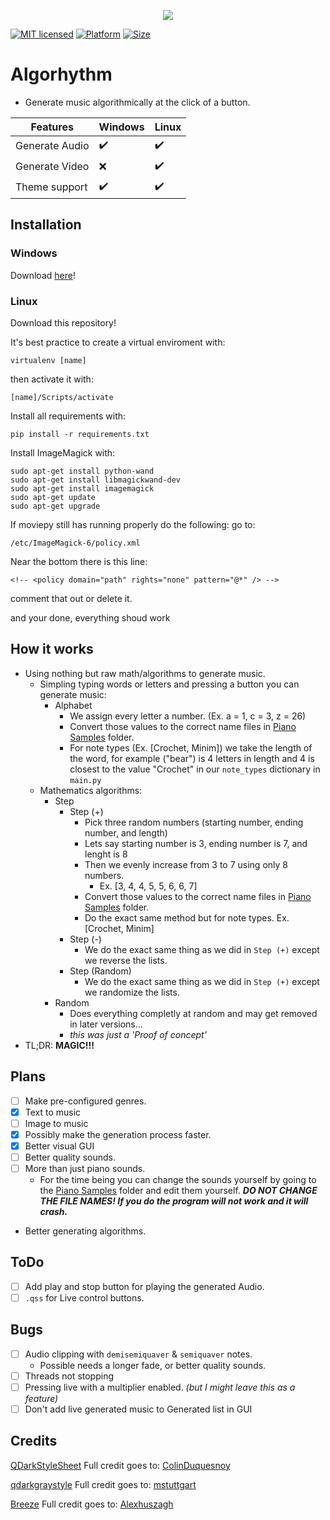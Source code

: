 <p align="center"><img src="https://github.com/JareBear12418/Algorythm/blob/master/icon.png" /></p>

[![MIT licensed](https://img.shields.io/badge/license-MIT-blue.svg)](LICENSE)
[![Platform](https://img.shields.io/badge/platform-windows|linux-blue.svg)](PLATFORM)
[![Size](https://img.shields.io/github/repo-size/JareBear12418/Algorythm?label=Size)](SIZE)
# Algorhythm
- Generate music algorithmically at the click of a button.

| Features | Windows  | Linux  |
| ------- | --- | --- |
| Generate Audio | ✔️ | ✔️ |
| Generate Video | ❌  | ✔️ |
| Theme support | ✔️  | ✔️ |

## Installation
### Windows
Download [here](https://drive.google.com/file/d/1IqwMJ4RBeJ685IE8fRP0bJ18oboslgtH/view?usp=sharing)!

### Linux
Download this repository!

It's best practice to create a virtual enviroment with:

`virtualenv [name]`

then activate it with:

`[name]/Scripts/activate`

Install all requirements with:

`pip install -r requirements.txt`

Install ImageMagick with:
```
sudo apt-get install python-wand
sudo apt-get install libmagickwand-dev
sudo apt-get install imagemagick
sudo apt-get update
sudo apt-get upgrade
```
If moviepy still has running properly do the following:
go to:

`/etc/ImageMagick-6/policy.xml`

Near the bottom there is this line:

`<!-- <policy domain="path" rights="none" pattern="@*" /> -->`

comment that out or delete it.

and your done, everything shoud work

## How it works
- Using nothing but raw math/algorithms to generate music.
  - Simpling typing words or letters and pressing a button you can generate music:
    - Alphabet
      - We assign every letter a number. (Ex. a = 1, c = 3, z = 26)
      - Convert those values to the correct name files in [Piano Samples](Piano%20Samples) folder.
      - For note types (Ex. [Crochet, Minim]) we take the length of the word, for example ("bear") is 4 letters in length and 4 is closest to the value "Crochet" in our `note_types` dictionary in `main.py`
   - Mathematics algorithms:
      - Step
        - Step (+)
          - Pick three random numbers (starting number, ending number, and length)
          - Lets say starting number is 3, ending number is 7, and lenght is 8
          - Then we evenly increase from 3 to 7 using only 8 numbers.
            - Ex. [3, 4, 4, 5, 5, 6, 6, 7]
          - Convert those values to the correct name files in [Piano Samples](Piano%20Samples) folder.
          - Do the exact same method but for note types. Ex. [Crochet, Minim]
        - Step (-)
          - We do the exact same thing as we did in `Step (+)` except we reverse the lists.
        - Step (Random)
          - We do the exact same thing as we did in `Step (+)` except we randomize the lists.
      - Random
        - Does everything completly at random and may get removed in later versions... 
        - *this was just a 'Proof of concept'*
- TL;DR: **MAGIC!!!**


## Plans
- [ ] Make pre-configured genres.
- [x] Text to music
- [ ] Image to music
- [x] Possibly make the generation process faster.
- [x] Better visual GUI
- [ ] Better quality sounds.
- [ ] More than just piano sounds.
  - For the time being you can change the sounds yourself by going to the [Piano Samples](Piano%20Samples) folder and edit them yourself. ***DO NOT CHANGE THE FILE NAMES! If you do the program will not work and it will crash.***
- Better generating algorithms.

## ToDo 
- [ ] Add play and stop button for playing the generated Audio.
- [ ] `.qss` for Live control buttons.

## Bugs
- [ ] Audio clipping with `demisemiquaver` & `semiquaver` notes.
  - Possible needs a longer fade, or better quality sounds.
- [ ] Threads not stopping
- [ ] Pressing live with a multiplier enabled. *(but I might leave this as a feature)*
- [ ] Don't add live generated music to Generated list in GUI

## Credits
[QDarkStyleSheet](https://github.com/ColinDuquesnoy/QDarkStyleSheet)
Full credit goes to: [ColinDuquesnoy](https://github.com/ColinDuquesnoy)

[qdarkgraystyle](https://github.com/mstuttgart/qdarkgraystyle)
Full credit goes to: [mstuttgart](https://github.com/mstuttgart)

[Breeze](https://github.com/Alexhuszagh/BreezeStyleSheets)
Full credit goes to: [Alexhuszagh](https://github.com/Alexhuszagh)

